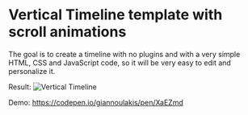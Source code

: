 # Vertical Timeline template with scroll animations

The goal is to create a timeline with no plugins and with a very simple HTML, CSS and JavaScript code, so it will be very easy to edit and personalize it.

Result:
![Vertical Timeline](https://scaalar.com/wp-content/uploads/2017/08/timeline-ezgif.com-optimize.gif)


Demo:
https://codepen.io/giannoulakis/pen/XaEZmd
